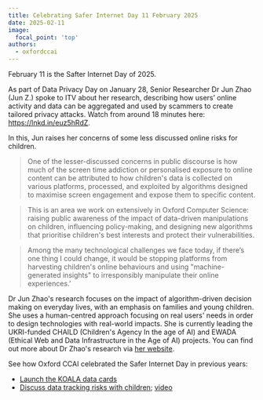 ```yaml
---
title: Celebrating Safer Internet Day 11 February 2025
date: 2025-02-11
image:
  focal_point: 'top'
authors:
  - oxfordccai
---
```



February 11 is the Safter Internet Day of 2025.

As part of Data Privacy Day on January 28, Senior Researcher Dr Jun Zhao (Jun Z.) spoke to ITV about her research, describing how users’ online activity and data can be aggregated and used by scammers to create tailored privacy attacks. Watch from around 18 minutes here: https://lnkd.in/euz5hRdZ.

In this, Jun raises her concerns of some less discussed online risks for children.

> One of the lesser-discussed concerns in public discourse is how much of the screen time addiction or personalised exposure to online content can be attributed to how children's data is collected on various platforms, processed, and exploited by algorithms designed to maximise screen engagement and expose them to specific content.

> This is an area we work on extensively in Oxford Computer Science: raising public awareness of the impact of data-driven manipulations on children, influencing policy-making, and designing new algorithms that prioritise children's best interests and protect their vulnerabilities.

> Among the many technological challenges we face today, if there’s one thing I could change, it would be stopping platforms from harvesting children's online behaviours and using "machine-generated insights" to irresponsibly manipulate their online experiences.’ 

Dr Jun Zhao's research focuses on the impact of algorithm-driven decision making on everyday lives, with an emphasis on families and young children. She uses a human-centred approach focusing on real users' needs in order to design technologies with real-world impacts. She is currently leading the UKRI-funded CHAILD (Children's Agency In the age of AI) and EWADA (Ethical Web and Data Infrastructure in the Age of AI) projects. You can find out more about Dr Zhao's research via [her website](http://me-ai.org).



See how Oxford CCAI celebrated the Safer Internet Day in previous years:
* [Launch the KOALA data cards](https://oxfordccai.org/post/20-23-12-koala-xmas/)
* [Discuss data tracking risks with children](https://koala.web.ox.ac.uk/article/koala-supports-safer-internet-day); [video](https://youtu.be/WeQAb_LC7DE)





